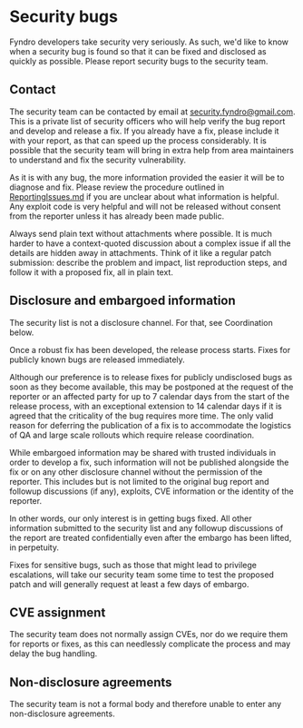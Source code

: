 <!--
===-----------------------------------------------------------------------------------===
Copyright (c) 2021 Fyndro

For copying notice, see https://github.com/CMihai99/fyndro/blob/main/COPYING.
For licenses we use, see https://github.com/CMihai99/fyndro/tree/main/LICENSES.
===-----------------------------------------------------------------------------------===
-->

# Security bugs

Fyndro developers take security very seriously. As such, we'd like to know when a
security bug is found so that it can be fixed and disclosed as quickly as possible.
Please report security bugs to the security team.

## Contact

The security team can be contacted by email at <security.fyndro@gmail.com>.
This is a private list of security officers who will help verify the bug
report and develop and release a fix. If you already have a fix, please
include it with your report, as that can speed up the process considerably.
It is possible that the security team will bring in extra help from area
maintainers to understand and fix the security vulnerability.

As it is with any bug, the more information provided the easier it will be to diagnose and fix.
Please review the procedure outlined in [ReportingIssues.md](https://github.com/CMihai99/fyndro/blob/main/Documentation/how-to/ReportingIssues.md)
if you are unclear about what information is helpful. Any exploit code is very helpful and
will not be released without consent from the reporter unless it has already been made public.

Always send plain text without attachments where possible. It is
much harder to have a context-quoted discussion about a complex issue
if all the details are hidden away in attachments. Think of it like a
regular patch submission: describe the problem and impact, list reproduction
steps, and follow it with a proposed fix, all in plain text.

## Disclosure and embargoed information

The security list is not a disclosure channel. For that, see Coordination below.

Once a robust fix has been developed, the release process starts.
Fixes for publicly known bugs are released immediately.

Although our preference is to release fixes for publicly undisclosed
bugs as soon as they become available, this may be postponed at the request
of the reporter or an affected party for up to 7 calendar days from the start
of the release process, with an exceptional extension to 14 calendar days if
it is agreed that the criticality of the bug requires more time. The only valid
reason for deferring the publication of a fix is to accommodate the logistics
of QA and large scale rollouts which require release coordination.

While embargoed information may be shared with trusted individuals
in order to develop a fix, such information will not be published alongside
the fix or on any other disclosure channel without the permission of the reporter.
This includes but is not limited to the original bug report and followup
discussions (if any), exploits, CVE information or the identity of the reporter.

In other words, our only interest is in getting bugs fixed. All other information
submitted to the security list and any followup discussions of the report are
treated confidentially even after the embargo has been lifted, in perpetuity.

Fixes for sensitive bugs, such as those that might lead to privilege
escalations, will take our security team some time to test the proposed
patch and will generally request at least a few days of embargo.

## CVE assignment

The security team does not normally assign CVEs, nor do
we require them for reports or fixes, as this can needlessly
complicate the process and may delay the bug handling.

## Non-disclosure agreements

The security team is not a formal body and therefore
unable to enter any non-disclosure agreements.
